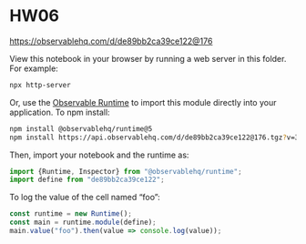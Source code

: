 # HW06

https://observablehq.com/d/de89bb2ca39ce122@176

View this notebook in your browser by running a web server in this folder. For
example:

~~~sh
npx http-server
~~~

Or, use the [Observable Runtime](https://github.com/observablehq/runtime) to
import this module directly into your application. To npm install:

~~~sh
npm install @observablehq/runtime@5
npm install https://api.observablehq.com/d/de89bb2ca39ce122@176.tgz?v=3
~~~

Then, import your notebook and the runtime as:

~~~js
import {Runtime, Inspector} from "@observablehq/runtime";
import define from "de89bb2ca39ce122";
~~~

To log the value of the cell named “foo”:

~~~js
const runtime = new Runtime();
const main = runtime.module(define);
main.value("foo").then(value => console.log(value));
~~~
